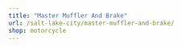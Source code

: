 ```yaml
---
title: "Master Muffler And Brake"
url: /salt-lake-city/master-muffler-and-brake/
shop: motorcycle
---
```

